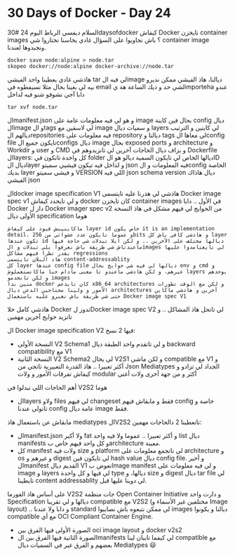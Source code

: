 # 30 Days of Docker - Day 24
السلام ديفسي الرباط
اليوم 24 #30daysofdocker
كيفاش Docker تايخزن container images ؟
باش نجاوبوا على السؤال غادي يخاسنا نختاروا شي container image ونجبدوها لعندنا.

    docker save node:alpine > node.tar
    skopeo docker://node:alpine docker-archive://node.tar

هاذشي غادي يعطينا واحد الفيشي tar لي فيه الimage ديالنا، هاذ الفيشي ممكن نديرو بيه لي بغينا بحال مثلا نسيفطوه في email لشي حد و ديك الساعة هة يimporteha عندو
دابا آجي نشوفو شنو فيه لداخل
    
    tar xvf node.tar

الmanifest.json و هو لي فيه معلومات عامة على image بحال فين كاينة config ديال الimage و الtags لي لاسقين مع image و سميات ديال layers لي كاينين و الترتيب ديالهم
الrepositories فيه معلومات على repository ديالنا و tags لي معاها
الconfig file تايكون جميع الconfigs ديال image بحال exposed ports و architecture و Workdir و user و CMD و بزاف ديال الحاجات آخرين لي تانزيدوهم في Dockerfile
الlayers: كل واحدة تاتكون في folder ديالها الخاص لي تايكون السمية ديالو هو الID ديال الlayer و لداخل فيه تيكون فيشيي سميتو json فيه المعلومات و الconfig الخاصة بديك layer و فيشي سميتو VERSION اللي فيه json schema version ديال هاذاك الفيشي json

الdocker image specification V1
هاذشي لي هذرنا عليه تايتسمى Docker image spec v1 و لي تايحدد كيفاش docker كان تايخزن container images في الأول .. دابا Docker داز ل Docker imager spec v2
من الحوايج لي فيهم مشكل في هاذ النسخة الأولى ديال specification هوما

    ماكاينينش قيود على كيفاش layer id خاص يكون it is an implementation detail، و عموما تايكون عدد عشوائي من 256bits و هاذشي كافي باش كل layer تكون عندها id ديالها مختلف على الآخرين .. و لكن ايلا تبدلات شي حاجة فيها ماعندناش شي طريقة باش نعرفوا بلي تبدلات و الimages لي تايعتامدوا عليها يقدر تطرا فيهم مشاكل regressions
    هاذ البلان تايتسمى content-addressablity
    كل layer عندها config file ديالها لي فيه شي حوايج بحال env و cmd و غيرهم، و لكن هاذشي ماعندو تا معنى مادام حنا ماكانستعملوش layers بوحدهم و لكن تانخدمو images
    منين بدا docker كان تايدعم x86_64 architectures و لكن مع الوقت تطورات الأمور و ولينا محتاجين الدعن ديال architectures آخرين و هاذشي ماكاين حتى شي طريقة باش نعبرو عليه باستعمال Docker image spec V1

هاذشي كامل خلا Docker تدوز لDocker image spec V2 لي تاتحل هاذ المشاكل .. و تاتزيد حوايج آخرين مهمين 

ال Docker image specification V2 فيها 2 نسخ:

- النسخة الأولى V2 Schema1 و لي تاتقدم واحد الطبقة ديال backward compatibility مع V1
- النسخة الثانية V2 Schema2 لي يحال V2S1 و لكن ماشي compatible مع V1 و أكثر تعبيرا .. هاذ القدرة التعبيرية تاتجي من Json Mediatypes الجداد لي تزادو و كيفاش تفرقات الأمور و ولات modular أكثر و من جهة أخرى ولات أغنى

أهم الحاجات اللي تبدلوا في V2S2 هوما
- الlayers ولاو files لي فيهم changeset فقط و مابقاش فيهم config خاصة و تاتولي عندنا config عامة ديال image فقط.

مابقاش عن باستعمال هاذ mediatypes الV2S2 تاتعطينا 2 دالحاجات مهمين:
- الmanifest.json ولا أكبر fat و أكثر تعبيرا .. عموما ولا فيه واحد list ديال manifests و كل واحد فيهم خاص بarchitecture معينة.
- كل manifest ولات فيه size و platform لي تاتجمع معلومات على architecture و os و غيرهم و digest لي تايكون فين hash value ديال config file.
و أخير الmanifest القديم ديال V1 تعوض بImage manifest و لي فيه معلومات على image و layers لي فيها و كل واحدة type ديالها، و size و digest ديال tar file لي تايطينا content addressablity لي دوينا عليها قبل.

على أساس هاذ الفورما V2S2 جات منظمة Open Container Initiative و دارت واحد Specification ديالها و لي تقريبا compatible مع V2S2 (مختلفين غير الأسماء و Image layout) .. و دابا ولا عندنا standard لي ممكن نتبعوه باش نصايبوا images ديالنا و يكونوا compatible مع أي OCI Compliant Container Engine.

- الصورة الأولى فيها الفرق بين oci image layout و docker v2s2
- الصورة الثانية فيها الفرق بين الmanifests لي كيفما تايبان لينا compatible مع بعضهم و الفرق غير في السميات ديال Mediatypes 😃